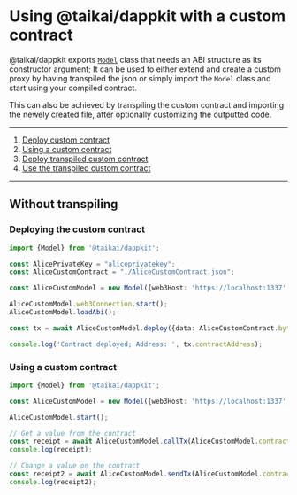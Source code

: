 # Using @taikai/dappkit with a custom contract
@taikai/dappkit exports [`Model`](https://sdk.dappkit.dev/classes/Model.html) class that needs an ABI structure as its constructor argument; It can be used to either extend and create a custom proxy by having transpiled the json or simply import the `Model` class and start using your compiled contract.

This can also be achieved by transpiling the custom contract and importing the newely created file, after optionally customizing the outputted code.

---

1. [Deploy custom contract](#deploying-the-custom-contract)
2. [Using a custom contract](#using-a-custom-contract)
3. [Deploy transpiled custom contract](#transpiled-deploy)
4. [Use the transpiled custom contract](#transpiled-use)

---
## Without transpiling

### Deploying the custom contract
```typescript
import {Model} from '@taikai/dappkit';

const AlicePrivateKey = "aliceprivatekey";
const AliceCustomContract = "./AliceCustomContract.json";

const AliceCustomModel = new Model({web3Host: 'https://localhost:1337', privateKey: AlicePrivateKey}, AliceCustomContract.abi);

AliceCustomModel.web3Connection.start();
AliceCustomModel.loadAbi();

const tx = await AliceCustomModel.deploy({data: AliceCustomContract.bytecode, arguments: []}, AliceCustomModel.web3Connection.Account);

console.log('Contract deployed; Address: ', tx.contractAddress);
```

### Using a custom contract
```typescript
import {Model} from '@taikai/dappkit';

const AliceCustomModel = new Model({web3Host: 'https://localhost:1337', privateKey: AlicePrivateKey}, AliceCustomContract.abi, '0xCustomContractAddress');

AliceCustomModel.start();

// Get a value from the contract
const receipt = await AliceCustomModel.callTx(AliceCustomModel.contract.methods.CustomMethod('arg1'/*, 'otherArgument', ...etc */));
console.log(receipt);

// Change a value on the contract
const receipt2 = await AliceCustomModel.sendTx(AliceCustomModel.contract.methods.OtherCustomMethod('newValue'/*, 'otherArgument', ...etc */));
console.log(receipt2);
```